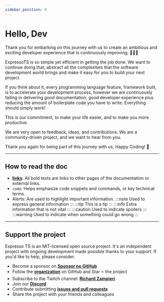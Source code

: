 ```yaml
---
sidebar_position: 0
---
```


# Hello, Dev

Thank you for embarking on this journey with us to create an ambitious and exciting developer experience that is continuously improving. 🎉🎉🎉

ExpressoTS is so simple yet efficient in getting the job done. We want to continue doing that, abstract all the complexities that the software development world brings and make it easy for you to build your next project.

If you think about it, every programming language feature, framework built, is to accelerate your development process, however we are continuously failing in delivering good documentation, good developer experience plus reducing the amount of boilerplate code you have to write. Everything should simply work!

This is our commitment, to make your life easier, and to make you more productive.

We are very open to feedback, ideas, and contributions. We are a community-driven project, and we want to hear from you.

Thank you again for being part of this journey with us, Happy Coding! 🚀

---

## How to read the doc

- **[links](./overview/intro.md)**: All bold texts are links to other pages of the documentation or external links.
- `code`: Helps emphasize code snippets and commands, or key technical terms.
- Alerts: Are used to highlight important information.
  :::note Used to express general information
  :::
  :::tip This is a tip
  :::
  :::info Extra information that is not vital
  :::
  :::caution Used to indicate spoilers
  :::
  :::warning Used to indicate when something could go wrong
  :::

---

## Support the project

Expresso TS is an MIT-licensed open source project. It's an independent project with ongoing development made possible thanks to your support. If you'd like to help, please consider:

- Become a sponsor on **[Sponsor no GitHub](https://github.com/sponsors/expressots)**
- Follow the **[organization](https://github.com/expressots)** on GitHub and Star ⭐ the project
- Subscribe to the Twitch channel: **[Richard Zampieri](https://www.twitch.tv/richardzampieri)**
- Join our **[Discord](https://discord.com/invite/PyPJfGK)**
- Contribute submitting **[issues and pull requests](https://github.com/expressots/expressots/issues/new/choose)**
- Share the project with your friends and colleagues
